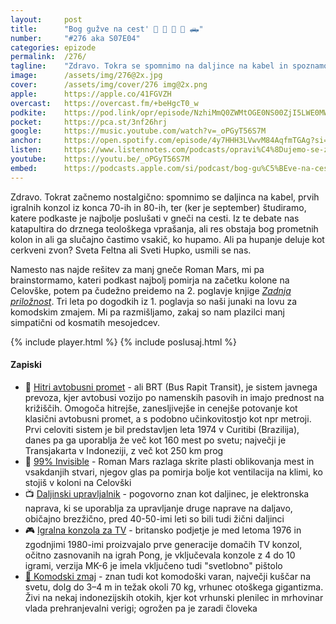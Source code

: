 ```yaml
---
layout: 	post
title:  	"Bog gužve na cest' 🚙 🚐 🚗 🚌 🛻"
number: 	"#276 aka S07E04"
categories:	epizode
permalink:	/276/
tagline: 	"Zdravo. Tokra se spomnimo na daljince na kabel in spoznamo dva junaka drugega poglavja: komodskega zmaja in Boga gužve na cest'."
image:		/assets/img/276@2x.jpg
cover:		/assets/img/cover/276 img@2x.png
apple:		https://apple.co/41FGVZH
overcast:	https://overcast.fm/+beHgcT0_w
podkite:	https://pod.link/opr/episode/NzhiMmQ0ZWMtOGE0NS00ZjI5LWE0MWItM2IzNjcyNGNiZDZj
pocket:		https://pca.st/3nf26hrj
google:		https://music.youtube.com/watch?v=_oPGyT56S7M
anchor:		https://open.spotify.com/episode/4y7HHH3LVwvM84AqfmTGAg?si=uQjYJx-9SBW-TG_wkA_j6Q
listen:		https://www.listennotes.com/podcasts/opravi%C4%8Dujemo-se-za/bog-gu%C5%BEve-na-cest-1AheODW-tFS/
youtube:	https://youtu.be/_oPGyT56S7M
embed:		https://podcasts.apple.com/si/podcast/bog-gu%C5%BEve-na-cest/id1514750013?i=1000725453698
---
```


Zdravo. Tokrat začnemo nostalgično: spomnimo se daljinca na kabel, prvih igralnih konzol iz konca 70-ih in 80-ih, ter (ker je september) študiramo, katere podkaste je najbolje poslušati v gneči na cesti. Iz te debate nas katapultira do drznega teološkega vprašanja, ali res obstaja bog prometnih kolon in ali ga slučajno častimo vsakič, ko hupamo. Ali pa hupanje deluje kot cerkveni zvon? Sveta Feltna ali Sveti Hupko, usmili se nas. 

Namesto nas najde rešitev za manj gneče Roman Mars, mi pa brainstormamo, kateri podkast najbolj pomirja na začetku kolone na Celovške, potem pa čudežno preidemo na 2. poglavje knjige *[Zadnja priložnost](https://www.goodreads.com/book/show/17407936)*. Tri leta po dogodkih iz 1. poglavja so naši junaki na lovu za komodskim zmajem. Mi pa razmišljamo, zakaj so nam plazilci manj simpatični od kosmatih mesojedcev. 

{% include player.html %}
{% include poslusaj.html %}

<!--break-->

#### Zapiski
 
- 🚌 [Hitri avtobusni promet](https://en.wikipedia.org/wiki/Bus_rapid_transit) - ali BRT (Bus Rapit Transit), je sistem javnega prevoza, kjer avtobusi vozijo po namenskih pasovih in imajo prednost na križiščih. Omogoča hitrejše, zanesljivejše in cenejše potovanje kot klasični avtobusni promet, a s podobno učinkovitostjo kot npr metroji. Prvi celoviti sistem je bil predstavljen leta 1974 v Curitibi (Brazilija), danes pa ga uporablja že več kot 160 mest po svetu; največji je Transjakarta v Indoneziji, z več kot 250 km prog 
- 🚐 [99% Invisible](https://99percentinvisible.org/) - Roman Mars razlaga skrite plasti oblikovanja mest in vsakdanjih stvari, njegov glas pa pomirja bolje kot ventilacija na klimi, ko stojiš v koloni na Celovški 
- 📺 [Daljinski upravljalnik](https://en.wikipedia.org/wiki/Remote_control) - pogovorno znan kot daljinec, je elektronska naprava, ki se uporablja za upravljanje druge naprave na daljavo, običajno brezžično, pred 40-50-imi leti so bili tudi žični daljinci 
- 🎮 [Igralna konzola za TV](https://www.ebay.co.uk/itm/286806480595) - britansko podjetje je med letoma 1976 in zgodnjimi 1980-imi proizvajalo prve generacije domačih TV konzol, očitno zasnovanih na igrah Pong, je vključevala konzole z 4 do 10 igrami, verzija MK-6 je imela vključeno tudi "svetlobno" pištolo 
- [🦎 Komodski zmaj](https://sl.wikipedia.org/wiki/Komodo%C5%A1ki_varan) - znan tudi kot komodoški varan, največji kuščar na svetu, dolg do 3–4 m in težak okoli 70 kg, vrhunec otoškega gigantizma. Živi na nekaj indonezijskih otokih, kjer kot vrhunski plenilec in mrhovinar vlada prehranjevalni verigi; ogrožen pa je zaradi človeka 